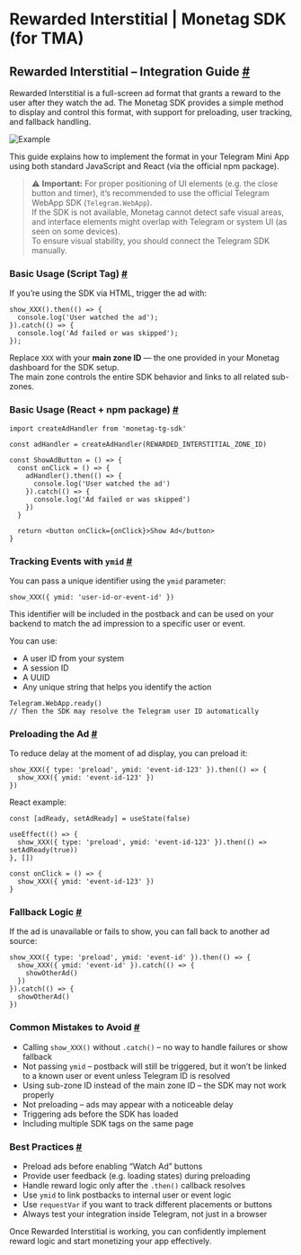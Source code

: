 # Rewarded Interstitial | Monetag SDK (for TMA)
Rewarded Interstitial – Integration Guide [#](#rewarded-interstitial--integration-guide)
----------------------------------------------------------------------------------------

Rewarded Interstitial is a full-screen ad format that grants a reward to the user after they watch the ad. The Monetag SDK provides a simple method to display and control this format, with support for preloading, user tracking, and fallback handling.

![Example](https://docs.monetag.com/docs/ad-integration/rewarded-interstitial/images/reward-interstitial-example.83fa5115757118f6e68b9070df5893ac.gif)

This guide explains how to implement the format in your Telegram Mini App using both standard JavaScript and React (via the official npm package).

> ⚠️ **Important:** For proper positioning of UI elements (e.g. the close button and timer), it’s recommended to use the official Telegram WebApp SDK (`Telegram.WebApp`).  
> If the SDK is not available, Monetag cannot detect safe visual areas, and interface elements might overlap with Telegram or system UI (as seen on some devices).  
> To ensure visual stability, you should connect the Telegram SDK manually.

### Basic Usage (Script Tag) [#](#basic-usage-script-tag)

If you’re using the SDK via HTML, trigger the ad with:

```
show_XXX().then(() => {
  console.log('User watched the ad');
}).catch(() => {
  console.log('Ad failed or was skipped');
});

```


Replace `XXX` with your **main zone ID** — the one provided in your Monetag dashboard for the SDK setup.  
The main zone controls the entire SDK behavior and links to all related sub-zones.

### Basic Usage (React + npm package) [#](#basic-usage-react--npm-package)

```
import createAdHandler from 'monetag-tg-sdk'

const adHandler = createAdHandler(REWARDED_INTERSTITIAL_ZONE_ID)

const ShowAdButton = () => {
  const onClick = () => {
    adHandler().then(() => {
      console.log('User watched the ad')
    }).catch(() => {
      console.log('Ad failed or was skipped')
    })
  }

  return <button onClick={onClick}>Show Ad</button>
}

```


### Tracking Events with `ymid` [#](#tracking-events-with-ymid)

You can pass a unique identifier using the `ymid` parameter:

```
show_XXX({ ymid: 'user-id-or-event-id' })

```


This identifier will be included in the postback and can be used on your backend to match the ad impression to a specific user or event.

You can use:

*   A user ID from your system
*   A session ID
*   A UUID
*   Any unique string that helps you identify the action

```
Telegram.WebApp.ready()
// Then the SDK may resolve the Telegram user ID automatically

```


### Preloading the Ad [#](#preloading-the-ad)

To reduce delay at the moment of ad display, you can preload it:

```
show_XXX({ type: 'preload', ymid: 'event-id-123' }).then(() => {
  show_XXX({ ymid: 'event-id-123' })
})

```


React example:

```
const [adReady, setAdReady] = useState(false)

useEffect(() => {
  show_XXX({ type: 'preload', ymid: 'event-id-123' }).then(() => setAdReady(true))
}, [])

const onClick = () => {
  show_XXX({ ymid: 'event-id-123' })
}

```


### Fallback Logic [#](#fallback-logic)

If the ad is unavailable or fails to show, you can fall back to another ad source:

```
show_XXX({ type: 'preload', ymid: 'event-id' }).then(() => {
  show_XXX({ ymid: 'event-id' }).catch(() => {
    showOtherAd()
  })
}).catch(() => {
  showOtherAd()
})

```


### Common Mistakes to Avoid [#](#common-mistakes-to-avoid)

*   Calling `show_XXX()` without `.catch()` – no way to handle failures or show fallback
*   Not passing `ymid` – postback will still be triggered, but it won’t be linked to a known user or event unless Telegram ID is resolved
*   Using sub-zone ID instead of the main zone ID – the SDK may not work properly
*   Not preloading – ads may appear with a noticeable delay
*   Triggering ads before the SDK has loaded
*   Including multiple SDK tags on the same page

### Best Practices [#](#best-practices)

*   Preload ads before enabling “Watch Ad” buttons
*   Provide user feedback (e.g. loading states) during preloading
*   Handle reward logic only after the `.then()` callback resolves
*   Use `ymid` to link postbacks to internal user or event logic
*   Use `requestVar` if you want to track different placements or buttons
*   Always test your integration inside Telegram, not just in a browser

Once Rewarded Interstitial is working, you can confidently implement reward logic and start monetizing your app effectively.